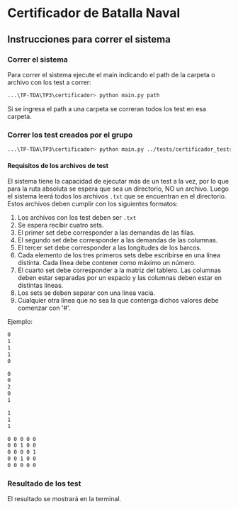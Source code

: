 # Certificador de Batalla Naval
## Instrucciones para correr el sistema

### Correr el sistema
Para correr el sistema ejecute el main indicando el path de la carpeta  o archivo con los test a correr:

```bash
...\TP-TDA\TP3\certificador> python main.py path
```
Si se ingresa el path a una carpeta se correran todos los test en esa carpeta.

### Correr los test creados por el grupo
```bash
...\TP-TDA\TP3\certificador> python main.py ../tests/certificador_tests
```

#### Requisitos de los archivos de test

El sistema tiene la capacidad de ejecutar más de un test a la vez, por lo que para la ruta absoluta se espera que sea un directorio, NO un archivo. Luego el sistema leerá todos los archivos `.txt` que se encuentran en el directorio. Estos archivos deben cumplir con los siguientes formatos: 

1. Los archivos con los test deben ser `.txt`
2. Se espera recibir cuatro sets.
3. El primer set debe corresponder a las demandas de las filas.
4. El segundo set debe corresponder a las demandas de las columnas.
5. El tercer set debe corresponder a las longitudes de los barcos.
6. Cada elemento de los tres primeros sets debe escribirse en una línea distinta. Cada línea debe contener como máximo un número.
7. El cuarto set debe corresponder a la matriz del tablero. Las columnas deben estar separadas por un espacio y las columnas deben estar en distintas líneas. 
8. Los sets se deben separar con una linea vacia.
9. Cualquier otra linea que no sea la que contenga dichos valores debe comenzar con '#'.

Ejemplo:
```bash
0
1
1
1
0

0
0
2
0
1

1
1
1

0 0 0 0 0
0 0 1 0 0
0 0 0 0 1
0 0 1 0 0 
0 0 0 0 0 

```
### Resultado de los test
El resultado se mostrará en la terminal.

